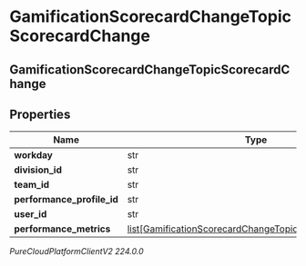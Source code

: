 # GamificationScorecardChangeTopicScorecardChange

## GamificationScorecardChangeTopicScorecardChange

## Properties

|Name | Type | Description | Notes|
|------------ | ------------- | ------------- | -------------|
| **workday** | str |  | [optional] |
| **division_id** | str |  | [optional] |
| **team_id** | str |  | [optional] |
| **performance_profile_id** | str |  | [optional] |
| **user_id** | str |  | [optional] |
| **performance_metrics** | [list[GamificationScorecardChangeTopicPerformanceMetric]](GamificationScorecardChangeTopicPerformanceMetric) |  | [optional] |



_PureCloudPlatformClientV2 224.0.0_
